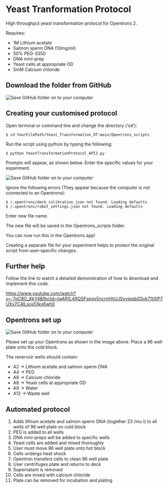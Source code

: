 # Yeast Tranformation Protocol
High throughput yeast transformation protocol for Opentrons 2.

Requires:
- 1M Lithium acetate
- Salmon sperm DNA (10mg/ml)
- 50% PEG-3350
- DNA mini-prep
- Yeast cells at appropriate OD
- 5mM Calcium chloride 

Download the folder from GitHub
-------------------

![Save GitHub folder on to your computer](https://i.postimg.cc/1t8HdhjY/Screenshot-2020-12-14-at-15-56-09.png)



Creating your customised protocol
-------------------

Open terminal or command line and change the directory (‘cd’):

	$ cd YourFilePath/Yeast_Transformation_OT-main/Opentrons_scripts 
 
Run the script using python by typing the following:

	$ python YeastTransformationProtocol_API2.py
	

Prompts will appear, as shown below. Enter the specific values for your experiment.

![Save GitHub folder on to your computer](https://i.postimg.cc/cLFZ72tb/Screenshot-2020-12-14-at-16-23-20.png)

Ignore the following errors (They appear because the computer is not connected to an Opentrons):
  
	$ /.opentrons/deck_calibration.json not found. Loading defaults
	$ /.opentrons/robot_settings.json not found. Loading defaults


Enter new file name. 

The new file will be saved in the Opentrons_scripts folder.

You can now run this in the Opentrons app!

Creating a separate file for your experiment helps to protect the original script from user-specific changes. 

Further help
-------------------

Follow the link to watch a detailed demonstration of how to download and implement this code.

https://www.youtube.com/watch?v=-7qC8O_KkY4&fbclid=IwAR1L49QSFspqv5ncrnHhUJSvyippbG5xk71tXlP7UXx7C4ILsos51kv6wh0

Opentrons set up
-------------------

![Save GitHub folder on to your computer](https://i.postimg.cc/pdj3q73J/pasted-image-0.png)

Please set up your Opentrons as shown in the image above. Place a 96 well plate onto the cold block.

The reservoir wells should contain:
- A2 &#8594; Lithium acetate and salmon sperm DNA
- A4 &#8594; PEG
- A6 &#8594; Calcium chloride
- A8 &#8594; Yeast cells at appropriate OD
- A9 &#8594; Water
- A12 &#8594; Waste well

Automated protocol
-------------------

1) Adds lithium acetate and salmon sperm DNA (together 23 /mu l) to all wells of 96 well plate on cold block
2) PEG is added to all wells
3) DNA mini-preps will be added to specific wells
4) Yeast cells are added and mixed thoroughly
5) User must move 96 well plate onto hot block 
6) Cells undergo heat shock
7) Opentron transfers cells to clean 96 well plate 
8) User centrifuges plate and returns to deck
9) Supernatant is removed
10) Cells are mixed with calcium chloride
11) Plate can be removed for incubation and plating


